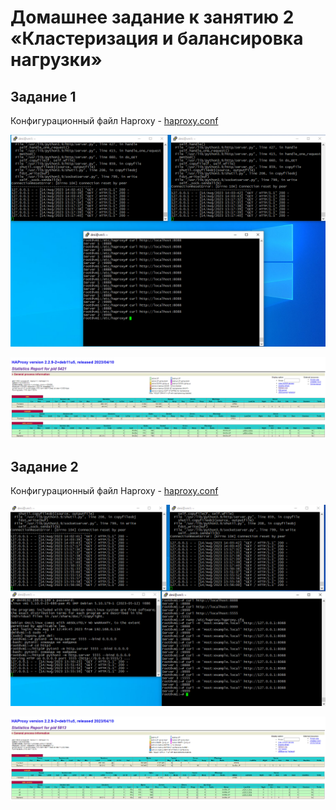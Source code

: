# Домашнее задание к занятию 2 «Кластеризация и балансировка нагрузки»
## Задание 1
Конфигурационный файл Haproxy - [haproxy.conf](https://github.com/OhotinDY/sflt-02/blob/main/haproxy.cfg)

![curl](https://github.com/OhotinDY/sflt-02/blob/main/curl.png)

![haproxy](https://github.com/OhotinDY/sflt-02/blob/main/haproxy.png)
## Задание 2
Конфигурационный файл Haproxy - [haproxy.conf](https://github.com/OhotinDY/sflt-02/blob/main/haproxy2.cfg)

![curl](https://github.com/OhotinDY/sflt-02/blob/main/servers3.png)

![haproxy](https://github.com/OhotinDY/sflt-02/blob/main/haproxy2.png)
